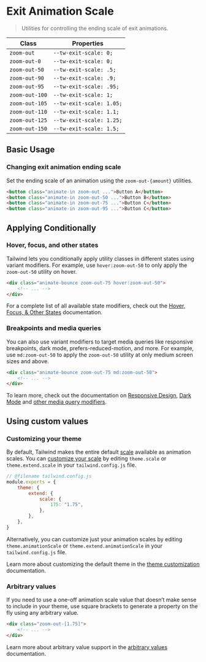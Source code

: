# Exit Animation Scale

> Utilities for controlling the ending scale of exit animations.

| Class          | Properties               |
| -------------- | ------------------------ |
| `zoom-out`     | `--tw-exit-scale: 0;`    |
| `zoom-out-0`   | `--tw-exit-scale: 0;`    |
| `zoom-out-50`  | `--tw-exit-scale: .5;`   |
| `zoom-out-90`  | `--tw-exit-scale: .9;`   |
| `zoom-out-95`  | `--tw-exit-scale: .95;`  |
| `zoom-out-100` | `--tw-exit-scale: 1;`    |
| `zoom-out-105` | `--tw-exit-scale: 1.05;` |
| `zoom-out-110` | `--tw-exit-scale: 1.1;`  |
| `zoom-out-125` | `--tw-exit-scale: 1.25;` |
| `zoom-out-150` | `--tw-exit-scale: 1.5;`  |

## Basic Usage

### Changing exit animation ending scale

Set the ending scale of an animation using the `zoom-out-{amount}` utilities.

```html
<button class="animate-in zoom-out ...">Button A</button>
<button class="animate-in zoom-out-50 ...">Button B</button>
<button class="animate-in zoom-out-75 ...">Button C</button>
<button class="animate-in zoom-out-95 ...">Button C</button>
```

## Applying Conditionally

### Hover, focus, and other states

Tailwind lets you conditionally apply utility classes in different states using variant modifiers. For example, use `hover:zoom-out-50` to only apply the `zoom-out-50` utility on hover.

```html
<div class="animate-bounce zoom-out-75 hover:zoom-out-50">
    <!-- ... -->
</div>
```

For a complete list of all available state modifiers, check out the [Hover, Focus, & Other States](https://tailwindcss.com/docs/hover-focus-and-other-states) documentation.

### Breakpoints and media queries

You can also use variant modifiers to target media queries like responsive breakpoints, dark mode, prefers-reduced-motion, and more. For example, use `md:zoom-out-50` to apply the `zoom-out-50` utility at only medium screen sizes and above.

```html
<div class="animate-bounce zoom-out-75 md:zoom-out-50">
    <!-- ... -->
</div>
```

To learn more, check out the documentation on [Responsive Design](https://tailwindcss.com/docs/responsive-design), [Dark Mode](https://tailwindcss.com/docs/dark-mode) and [other media query modifiers](https://tailwindcss.com/docs/hover-focus-and-other-states#media-queries).

## Using custom values

### Customizing your theme

By default, Tailwind makes the entire default [scale](https://tailwindcss.com/docs/scale) available as animation scales. You can [customize your scale](https://tailwindcss.com/docs/theme) by editing `theme.scale` or `theme.extend.scale` in your `tailwind.config.js` file.

```js
// @filename tailwind.config.js
module.exports = {
    theme: {
        extend: {
            scale: {
                175: "1.75",
            },
        },
    },
}
```

Alternatively, you can customize just your animation scales by editing `theme.animationScale` or `theme.extend.animationScale` in your `tailwind.config.js` file.

Learn more about customizing the default theme in the [theme customization](https://tailwindcss.com/docs/theme#customizing-the-default-theme) documentation.

### Arbitrary values

If you need to use a one-off animation scale value that doesn’t make sense to include in your theme, use square brackets to generate a property on the fly using any arbitrary value.

```html
<div class="zoom-out-[1.75]">
    <!-- ... -->
</div>
```

Learn more about arbitrary value support in the [arbitrary values](https://tailwindcss.com/docs/adding-custom-styles#using-arbitrary-values) documentation.
